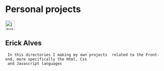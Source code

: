 # Personal projects

<div>

 <img src="https://cdn.jsdelivr.net/gh/devicons/devicon/icons/java/java-original.svg" height="30" alt="java logo"  />

</div>

## Erick Alves

```
 In this directories I making my own projects  related to the Front-end, more specifically the Html, Css
 and Javascript languages
```
